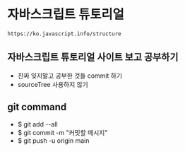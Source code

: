 # 자바스크립트 튜토리얼

```
https://ko.javascript.info/structure
```

## 자바스크립트 튜토리얼 사이트 보고 공부하기

- 진짜 잊지말고 공부한 것들 commit 하기
- sourceTree 사용하지 않기

## git command

- $ git add --all
- $ git commit -m "커밋할 메시지"
- $ git push -u origin main